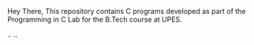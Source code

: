 Hey There,
This repository contains C programs developed as part of the Programming in C Lab for the B.Tech course at UPES.

..
..
